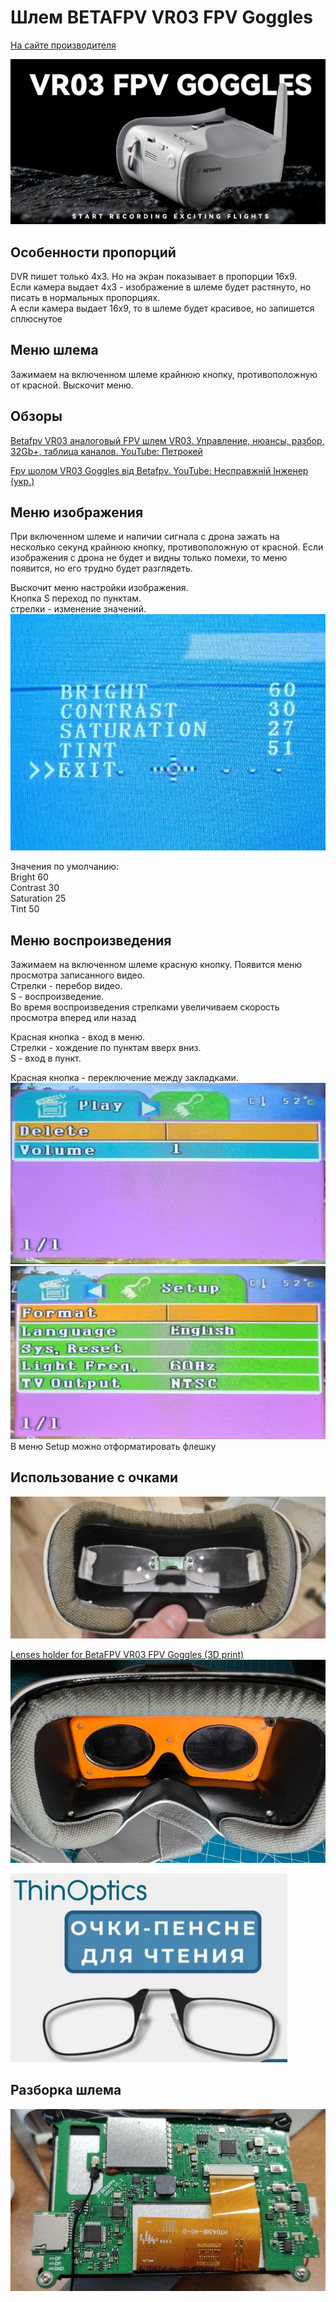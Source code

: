 # Шлем BETAFPV VR03 FPV Goggles

[На сайте производителя](https://betafpv.com/collections/goggle-antennas/products/vr03-fpv-goggles)

![](BETAFPV_VR03.png)

## Особенности пропорций
DVR пишет только 4х3. Но на экран показывает в пропорции 16х9.  
Если камера выдает 4х3 - изображение в шлеме будет растянуто, но писать в нормальных пропорциях.  
А если камера выдает 16х9, то в шлеме будет красивое, но запишется сплюснутое

## Меню шлема
Зажимаем на включенном шлеме крайнюю кнопку, противоположную от красной. Выскочит меню.  

## Обзоры 
[Betafpv VR03 аналоговый FPV шлем VR03. Управление, нюансы, разбор, 32Gb+, таблица каналов. YouTube: Петрокей](https://www.youtube.com/watch?v=Mr_60Ws1X58)

[Fpv шолом VR03 Goggles від Betafpv. YouTube: Несправжній Інженер (укр.)](https://www.youtube.com/watch?v=CNZFdl2wPMk)

## Меню изображения
При включенном шлеме и наличии сигнала с дрона зажать на несколько секунд крайнюю кнопку, противоположную от красной. Если изображения с дрона не будет и видны только помехи, то меню появится, но его трудно будет разглядеть.  

Выскочит меню настройки изображения.  
Кнопка S переход по пунктам.  
стрелки - изменение значений.  
![](BETAFPV_VR03_Screen_menu.jpg)

Значения по умолчанию:  
Bright 		60  
Contrast	30  
Saturation 	25  
Tint		50  

## Меню воспроизведения
Зажимаем на включенном шлеме красную кнопку. Появится меню просмотра записанного видео.  
Стрелки - перебор видео.  
S - воспроизведение.  
Во время воспроизведения стрелками увеличиваем скорость просмотра вперед или назад

Красная кнопка - вход в меню.  
Стрелки - хождение по пунктам вверх вниз.  
S - вход в пункт.  

Красная кнопка - переключение между закладками.  
![](BETAFPV_VR03_DVR_menu_Play.jpg)
![](BETAFPV_VR03_DVR_menu_Setup.jpg)
В меню Setup можно отформатировать флешку

## Использование с очками
![](BETAFPV_VR03_glasses.jpg)

[Lenses holder for BetaFPV VR03 FPV Goggles (3D print)](https://www.printables.com/model/699606-lenses-holder-for-betafpv-vr03-fpv-goggles)  
![](BETAFPV_VR03_Lenses_holder.png)

![](BETAFPV_VR03_pensne.png)



## Разборка шлема
![](BETAFPV_VR03_Inside.jpg)